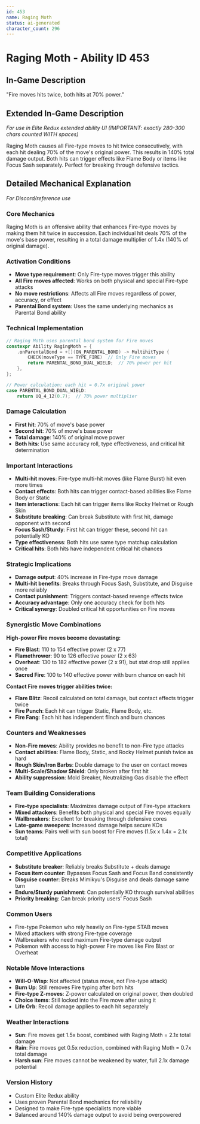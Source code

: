 ```yaml
---
id: 453
name: Raging Moth
status: ai-generated
character_count: 296
---
```


# Raging Moth - Ability ID 453

## In-Game Description
"Fire moves hits twice, both hits at 70% power."

## Extended In-Game Description
*For use in Elite Redux extended ability UI (IMPORTANT: exactly 280-300 chars counted WITH spaces)*

Raging Moth causes all Fire-type moves to hit twice consecutively, with each hit dealing 70% of the move's original power. This results in 140% total damage output. Both hits can trigger effects like Flame Body or items like Focus Sash separately. Perfect for breaking through defensive tactics.

## Detailed Mechanical Explanation
*For Discord/reference use*

### Core Mechanics
Raging Moth is an offensive ability that enhances Fire-type moves by making them hit twice in succession. Each individual hit deals 70% of the move's base power, resulting in a total damage multiplier of 1.4x (140% of original damage).

### Activation Conditions
- **Move type requirement**: Only Fire-type moves trigger this ability
- **All Fire moves affected**: Works on both physical and special Fire-type attacks
- **No move restrictions**: Affects all Fire moves regardless of power, accuracy, or effect
- **Parental Bond system**: Uses the same underlying mechanics as Parental Bond ability

### Technical Implementation
```c
// Raging Moth uses parental bond system for Fire moves
constexpr Ability RagingMoth = {
    .onParentalBond = +[](ON_PARENTAL_BOND) -> MultihitType {
        CHECK(moveType == TYPE_FIRE)  // Only Fire moves
        return PARENTAL_BOND_DUAL_WIELD;  // 70% power per hit
    },
};

// Power calculation: each hit = 0.7x original power
case PARENTAL_BOND_DUAL_WIELD:
    return UQ_4_12(0.7);  // 70% power multiplier
```

### Damage Calculation
- **First hit**: 70% of move's base power
- **Second hit**: 70% of move's base power  
- **Total damage**: 140% of original move power
- **Both hits**: Use same accuracy roll, type effectiveness, and critical hit determination

### Important Interactions
- **Multi-hit moves**: Fire-type multi-hit moves (like Flame Burst) hit even more times
- **Contact effects**: Both hits can trigger contact-based abilities like Flame Body or Static
- **Item interactions**: Each hit can trigger items like Rocky Helmet or Rough Skin
- **Substitute breaking**: Can break Substitute with first hit, damage opponent with second
- **Focus Sash/Sturdy**: First hit can trigger these, second hit can potentially KO
- **Type effectiveness**: Both hits use same type matchup calculation
- **Critical hits**: Both hits have independent critical hit chances

### Strategic Implications
- **Damage output**: 40% increase in Fire-type move damage
- **Multi-hit benefits**: Breaks through Focus Sash, Substitute, and Disguise more reliably
- **Contact punishment**: Triggers contact-based revenge effects twice
- **Accuracy advantage**: Only one accuracy check for both hits
- **Critical synergy**: Doubled critical hit opportunities on Fire moves

### Synergistic Move Combinations
**High-power Fire moves become devastating:**
- **Fire Blast**: 110 to 154 effective power (2 x 77)
- **Flamethrower**: 90 to 126 effective power (2 x 63)
- **Overheat**: 130 to 182 effective power (2 x 91), but stat drop still applies once
- **Sacred Fire**: 100 to 140 effective power with burn chance on each hit

**Contact Fire moves trigger abilities twice:**
- **Flare Blitz**: Recoil calculated on total damage, but contact effects trigger twice
- **Fire Punch**: Each hit can trigger Static, Flame Body, etc.
- **Fire Fang**: Each hit has independent flinch and burn chances

### Counters and Weaknesses
- **Non-Fire moves**: Ability provides no benefit to non-Fire type attacks
- **Contact abilities**: Flame Body, Static, and Rocky Helmet punish twice as hard
- **Rough Skin/Iron Barbs**: Double damage to the user on contact moves
- **Multi-Scale/Shadow Shield**: Only broken after first hit
- **Ability suppression**: Mold Breaker, Neutralizing Gas disable the effect

### Team Building Considerations
- **Fire-type specialists**: Maximizes damage output of Fire-type attackers
- **Mixed attackers**: Benefits both physical and special Fire moves equally  
- **Wallbreakers**: Excellent for breaking through defensive cores
- **Late-game sweepers**: Increased damage helps secure KOs
- **Sun teams**: Pairs well with sun boost for Fire moves (1.5x x 1.4x = 2.1x total)

### Competitive Applications
- **Substitute breaker**: Reliably breaks Substitute + deals damage
- **Focus item counter**: Bypasses Focus Sash and Focus Band consistently
- **Disguise counter**: Breaks Mimikyu's Disguise and deals damage same turn
- **Endure/Sturdy punishment**: Can potentially KO through survival abilities
- **Priority breaking**: Can break priority users' Focus Sash

### Common Users
- Fire-type Pokemon who rely heavily on Fire-type STAB moves
- Mixed attackers with strong Fire-type coverage
- Wallbreakers who need maximum Fire-type damage output
- Pokemon with access to high-power Fire moves like Fire Blast or Overheat

### Notable Move Interactions
- **Will-O-Wisp**: Not affected (status move, not Fire-type attack)
- **Burn Up**: Still removes Fire typing after both hits
- **Fire-type Z-moves**: Z-power calculated on original power, then doubled
- **Choice items**: Still locked into the Fire move after using it
- **Life Orb**: Recoil damage applies to each hit separately

### Weather Interactions
- **Sun**: Fire moves get 1.5x boost, combined with Raging Moth = 2.1x total damage
- **Rain**: Fire moves get 0.5x reduction, combined with Raging Moth = 0.7x total damage
- **Harsh sun**: Fire moves cannot be weakened by water, full 2.1x damage potential

### Version History
- Custom Elite Redux ability
- Uses proven Parental Bond mechanics for reliability
- Designed to make Fire-type specialists more viable
- Balanced around 140% damage output to avoid being overpowered
